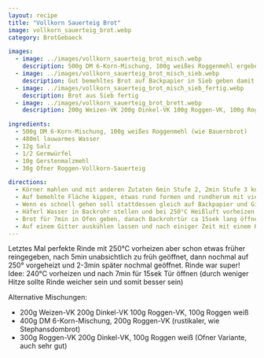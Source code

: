 ```yaml
---
layout: recipe
title: "Vollkorn Sauerteig Brot"
image: vollkorn_sauerteig_brot.webp
category: BrotGebaeck

images:
  - image: ../images/vollkorn_sauerteig_brot_misch.webp
    description: 500g DM 6-Korn-Mischung, 100g weißes Roggenmehl ergeben ähnliches Brot wie Almlaib. Durch den fehlenden Gährkorb ist es bei den 45min Rasten zwar etwas flach geworden, aber es hat nicht gestört
  - image: ../images/vollkorn_sauerteig_brot_misch_sieb.webp
    description: Gut bemehltes Brot auf Backpapier in Sieb geben damit es höher bleibt (hat nicht all zu viel gebracht; Sieb hat sich leicht durchgebogen; evtl was anderes probieren)
  - image: ../images/vollkorn_sauerteig_brot_misch_sieb_fertig.webp
    description: Brot aus Sieb fertig
  - image: ../images/vollkorn_sauerteig_brot_brett.webp
    description: 200g Weizen-VK 200g Dinkel-VK 100g Roggen-VK, 100g Roggen weiß werden super und schmeckt auch wie Bauernbrot

ingredients:
  - 500g DM 6-Korn-Mischung, 100g weißes Roggenmehl (wie Bauernbrot)
  - 480ml lauwarmes Wasser
  - 12g Salz
  - 1/2 Germwürfel
  - 10g Gerstenmalzmehl
  - 30g Ofner Roggen-Vollkorn-Sauerteig

directions:
  - Körner mahlen und mit anderen Zutaten 6min Stufe 2, 2min Stufe 3 kneten (zwischendurch Teig mit Teigkarte in die Mitte putzen)
  - Auf bemehlte Fläche kippen, etwas rund formen und rundherum mit viel Mehl bedecken. Küchentuch darauf geben und 30min rasten lassen. Erneut zu Kugel formen und etwas kneten, dann auf Gitter mit kräftig bemehltem Backpapier geben, oben bemehlen und nochmal 45min mit Küchentuch zugedeckt gehen lassen.
  - Wenn es schnell gehen soll stattdessen gleich auf Backpapier und Gitter 45min rasten lassen, dann ins vorgeheizte Backrohr geben)
  - Häferl Wasser in Backrohr stellen und bei 250°C Heißluft vorheizen.
  - Brot für 7min in Ofen geben, danach Backrohrtür ca 15sek lang öffnen und Dampf entweichen lassen und noch 40min bei 180°C weiterbacken. (Früher 8min vorher, dann wird das Brot aber zu resch)
  - Auf einem Gitter auskühlen lassen und nach einiger Zeit mit einem Küchentuch abdecken damit die Rinde nicht zu hart ist (vermutlich hilft das)
---
```


Letztes Mal perfekte Rinde mit 250°C vorheizen aber schon etwas früher reingegeben, nach 5min unabsichtlich zu früh geöffnet, dann nochmal auf 250° vorgeheizt und 2-3min später nochmal geöffnet. Rinde war super!
Idee: 240°C vorheizen und nach 7min für 15sek Tür öffnen (durch weniger Hitze sollte Rinde weicher sein und somit besser sein)

Alternative Mischungen:

- 200g Weizen-VK 200g Dinkel-VK 100g Roggen-VK, 100g Roggen weiß
- 400g DM 6-Korn-Mischung, 200g Roggen-VK (rustikaler, wie Stephansdombrot)
- 300g Roggen-VK 200g Dinkel-VK, 100g Roggen weiß (Ofner Variante, auch sehr gut)